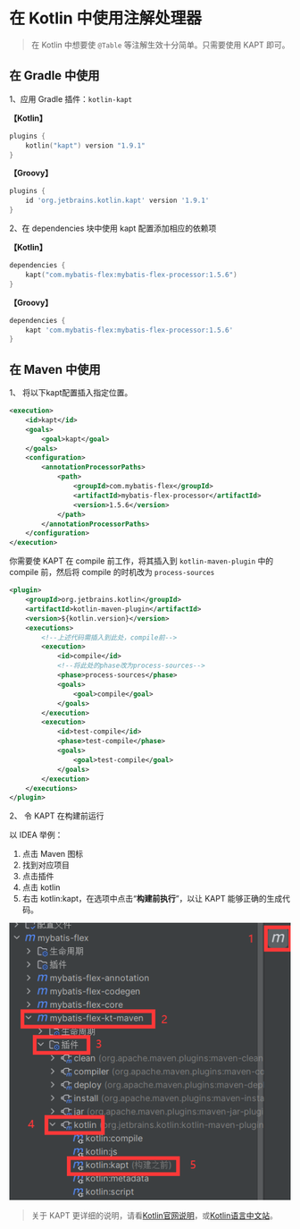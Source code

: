 # 在 Kotlin 中使用注解处理器

> 在 Kotlin 中想要使 `@Table` 等注解生效十分简单。只需要使用 KAPT 即可。

## 在 Gradle 中使用

1、应用 Gradle 插件：`kotlin-kapt`

**【Kotlin】**

```kotlin
plugins {
    kotlin("kapt") version "1.9.1"
}
```

**【Groovy】**

```groovy
plugins {
    id 'org.jetbrains.kotlin.kapt' version '1.9.1'
}
```

2、在 dependencies 块中使用 kapt 配置添加相应的依赖项

**【Kotlin】**

```kotlin
dependencies {
    kapt("com.mybatis-flex:mybatis-flex-processor:1.5.6")
}
```

**【Groovy】**

```groovy
dependencies {
    kapt 'com.mybatis-flex:mybatis-flex-processor:1.5.6'
}
```

## 在 Maven 中使用

1、 将以下kapt配置插入指定位置。

```xml
<execution>
    <id>kapt</id>
    <goals>
        <goal>kapt</goal>
    </goals>
    <configuration>
        <annotationProcessorPaths>
            <path>
                <groupId>com.mybatis-flex</groupId>
                <artifactId>mybatis-flex-processor</artifactId>
                <version>1.5.6</version>
            </path>
        </annotationProcessorPaths>
    </configuration>
</execution>
```

你需要使 KAPT 在 compile 前工作，将其插入到 `kotlin-maven-plugin` 中的 compile 前，然后将 compile 的时机改为 `process-sources`

```xml
<plugin>
    <groupId>org.jetbrains.kotlin</groupId>
    <artifactId>kotlin-maven-plugin</artifactId>
    <version>${kotlin.version}</version>
    <executions>
        <!--上述代码需插入到此处，compile前-->
        <execution>
            <id>compile</id>
            <!--将此处的phase改为process-sources-->
            <phase>process-sources</phase>
            <goals>
                <goal>compile</goal>
            </goals>
        </execution>
        <execution>
            <id>test-compile</id>
            <phase>test-compile</phase>
            <goals>
                <goal>test-compile</goal>
            </goals>
        </execution>
    </executions>
</plugin>
```

2、 令 KAPT 在构建前运行

以 IDEA 举例：

1. 点击 Maven 图标
2. 找到对应项目
3. 点击插件
4. 点击 kotlin
5. 右击 kotlin:kapt，在选项中点击“**构建前执行**”，以让 KAPT 能够正确的生成代码。

![](../../assets/images/kapt1.png)

> 关于 KAPT 更详细的说明，请看[Kotlin官网说明](https://book.kotlincn.net/text/kapt.html)，或[Kotlin语言中文站](https://www.kotlincn.net/docs/reference/kapt.html)。
